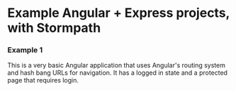# Example Angular + Express projects, with Stormpath

### Example 1

This is a very basic Angular application that uses Angular's routing system
and hash bang URLs for navigation.  It has a logged in state and a protected
page that requires login.